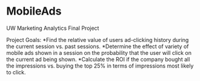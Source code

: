 # MobileAds
UW Marketing Analytics Final Project

Project Goals: 
*Find the relative value of users ad-clicking history during the current session vs. past sessions.
*Determine the effect of variety of mobile ads shown in a session on the probability that the user will click on the current ad being shown.
*Calculate the ROI if the company bought all the impressions vs. buying the top 25% in terms of impressions most likely to click.